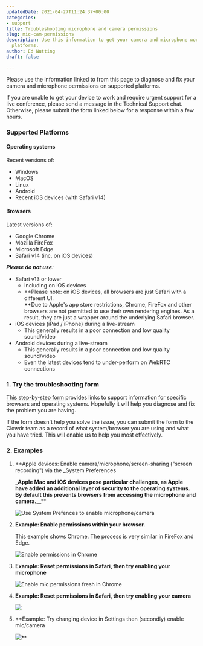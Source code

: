 ```yaml
---
updatedDate: 2021-04-27T11:24:37+00:00
categories:
- support
title: Troubleshooting microphone and camera permissions
slug: mic-cam-permissions
description: Use this information to get your camera and microphone working on supported
  platforms.
author: Ed Nutting
draft: false

---
```

Please use the information linked to from this page to diagnose and fix your camera and microphone permissions on supported platforms.

If you are unable to get your device to work and require urgent support for a live conference, please send a message in the Technical Support chat. Otherwise, please submit the form linked below for a response within a few hours.

### Supported Platforms

#### Operating systems

Recent versions of:

* Windows
* MacOS
* Linux
* Android
* Recent iOS devices (with Safari v14)

#### Browsers

Latest versions of:

* Google Chrome
* Mozilla FireFox
* Microsoft Edge
* Safari v14 (inc. on iOS devices)

**_Please do not use:_**

* Safari v13 or lower
  * Including on iOS devices
  * **Please note: on iOS devices, all browsers are just Safari with a different UI.  
    \**Due to Apple's app store restrictions, Chrome, FireFox and other browsers are not permitted to use their own rendering engines. As a result, they are just a wrapper around the underlying Safari browser.
* iOS devices (iPad / iPhone) during a live-stream
  * This generally results in a poor connection and low quality sound/video
* Android devices during a live-stream
  * This generally results in a poor connection and low quality sound/video
  * Even the latest devices tend to under-perform on WebRTC connections

### 1. Try the troubleshooting form

[This step-by-step form](https://form.asana.com?k=2O5KSgfyRmNoddFkKdJh5Q&d=1198973227684402 "Mic/Cam Troubleshooting form") provides links to support information for specific browsers and operating systems. Hopefully it will help you diagnose and fix the problem you are having.

If the form doesn't help you solve the issue, you can submit the form to the Clowdr team as a record of what system/browser you are using and what you have tried. This will enable us to help you most effectively.

### 2. Examples

1. **Apple devices: Enable camera/microphone/screen-sharing ("screen recording") via the _System Preferences  
     
   _**Apple Mac and iOS devices pose particular challenges, as Apple have added an additional layer of security to the operating systems. By default this prevents browsers from accessing the microphone and camera.**__**

   ![Use System Prefences to enable microphone/camera](/images/chrome-os-permissions-2.gif "Use System Prefences to enable microphone/camera")
2. **Example: Enable permissions within your browser.**

   This example shows Chrome. The process is very similar in FireFox and Edge.  
     
   ![Enable permissions in Chrome](/images/chrome-os-permissions-1.gif "Enable permissions in Chrome")
3. **Example: Reset permissions in Safari, then try enabling your microphone**

   ![](/images/safari-allow-microphone.gif "Enable mic permissions fresh in Chrome")
4. **Example: Reset permissions in Safari, then try enabling your camera**

   **![](/images/safari-allow-camera.gif)**
5. **Example: Try changing device in Settings then (secondly) enable mic/camera  
     
   ![](/images/fix-device-selection.gif)**